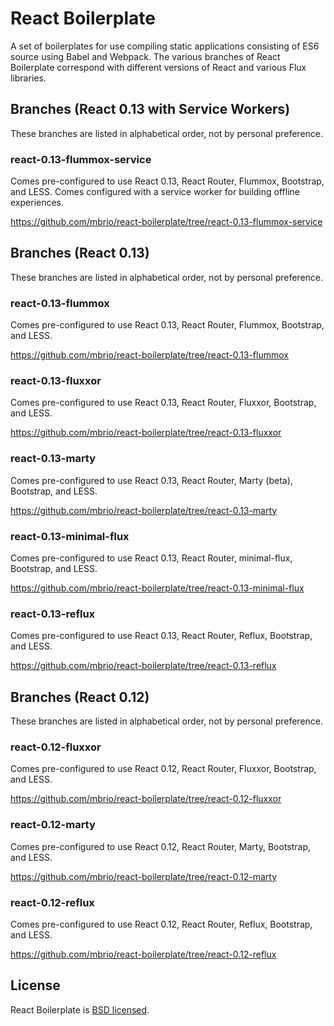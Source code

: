 # React Boilerplate

A set of boilerplates for use compiling static applications consisting of ES6
source using Babel and Webpack. The various branches of React Boilerplate
correspond with different versions of React and various Flux libraries.

## Branches (React 0.13 with Service Workers)

These branches are listed in alphabetical order, not by personal preference.

### react-0.13-flummox-service

Comes pre-configured to use React 0.13, React Router, Flummox,
Bootstrap, and LESS. Comes configured with a service worker for building
offline experiences.

https://github.com/mbrio/react-boilerplate/tree/react-0.13-flummox-service

## Branches (React 0.13)

These branches are listed in alphabetical order, not by personal preference.

### react-0.13-flummox

Comes pre-configured to use React 0.13, React Router, Flummox,
Bootstrap, and LESS.

https://github.com/mbrio/react-boilerplate/tree/react-0.13-flummox

### react-0.13-fluxxor

Comes pre-configured to use React 0.13, React Router, Fluxxor,
Bootstrap, and LESS.

https://github.com/mbrio/react-boilerplate/tree/react-0.13-fluxxor

### react-0.13-marty

Comes pre-configured to use React 0.13, React Router, Marty (beta),
Bootstrap, and LESS.

https://github.com/mbrio/react-boilerplate/tree/react-0.13-marty

### react-0.13-minimal-flux

Comes pre-configured to use React 0.13, React Router, minimal-flux,
Bootstrap, and LESS.

https://github.com/mbrio/react-boilerplate/tree/react-0.13-minimal-flux

### react-0.13-reflux

Comes pre-configured to use React 0.13, React Router, Reflux,
Bootstrap, and LESS.

https://github.com/mbrio/react-boilerplate/tree/react-0.13-reflux

## Branches (React 0.12)

These branches are listed in alphabetical order, not by personal preference.

### react-0.12-fluxxor

Comes pre-configured to use React 0.12, React Router, Fluxxor,
Bootstrap, and LESS.

https://github.com/mbrio/react-boilerplate/tree/react-0.12-fluxxor

### react-0.12-marty

Comes pre-configured to use React 0.12, React Router, Marty,
Bootstrap, and LESS.

https://github.com/mbrio/react-boilerplate/tree/react-0.12-marty

### react-0.12-reflux

Comes pre-configured to use React 0.12, React Router, Reflux,
Bootstrap, and LESS.

https://github.com/mbrio/react-boilerplate/tree/react-0.12-reflux

## License

React Boilerplate is [BSD licensed](./LICENSE).
